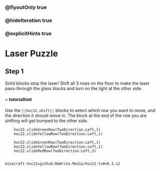 ### @flyoutOnly true
### @hideIteration true
### @explicitHints true


# Laser Puzzle

## Step 1
Solid blocks stop the laser! Shift all 3 rows on the floor to make the laser pass-through the glass blocks and turn on the light at the other side. 

#### ~ tutorialhint 
Use the ``||hoc22.shift||`` blocks to select which row you want to move, and the direction it should move in. The block at the end of the row you are shifting will get bumped to the other side.



```ghost
    hoc22.slideGreenRow(TwoDirection.Left,1)
    hoc22.slideYellowRow(TwoDirection.Left,1)
```
```template
    hoc22.slideGreenRow(TwoDirection.Left,1)
    hoc22.slideYellowRow(TwoDirection.Left,1)
    hoc22.slideRedRow(TwoDirection.Left,3)
      
```
```package
minecraft-hoc22=github:ReWrite-Media/hoc22-ts#v0.3.12
```